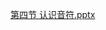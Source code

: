 [第四节 认识音符.pptx](https://www.yuque.com/attachments/yuque/0/2022/pptx/12393765/1661772238943-5742e52e-64c8-46f1-8372-e4a646685e4d.pptx)
